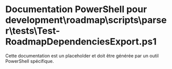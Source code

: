 # Documentation PowerShell pour development\roadmap\scripts\parser\tests\Test-RoadmapDependenciesExport.ps1

Cette documentation est un placeholder et doit être générée par un outil PowerShell spécifique.
